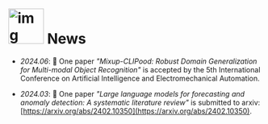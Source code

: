# <a href="https://camo.githubusercontent.com/a8049f002e5865e5dc0401b5cf3be6b6a2f92ffe0f93d88ab02b4f3f06495e77/68747470733a2f2f656d2d636f6e74656e742e7a6f626a2e6e65742f736f757263652f616e696d617465642d6e6f746f2d636f6c6f722d656d6f6a692f3335362f7061727479696e672d666163655f31663937332e676966">     <img src="https://camo.githubusercontent.com/a8049f002e5865e5dc0401b5cf3be6b6a2f92ffe0f93d88ab02b4f3f06495e77/68747470733a2f2f656d2d636f6e74656e742e7a6f626a2e6e65742f736f757263652f616e696d617465642d6e6f746f2d636f6c6f722d656d6f6a692f3335362f7061727479696e672d666163655f31663937332e676966" width="70" alt="img"></a> News
- *2024.06*: 🎉 One paper *"Mixup-CLIPood: Robust Domain Generalization for Multi-modal Object Recognition"* is accepted by the 5th International Conference on Artificial Intelligence and Electromechanical Automation.

- *2024.03*: 🎉 One paper *"Large language models for forecasting and anomaly detection: A systematic literature review"* is submitted to arxiv: [https://arxiv.org/abs/2402.10350](https://arxiv.org/abs/2402.10350).
